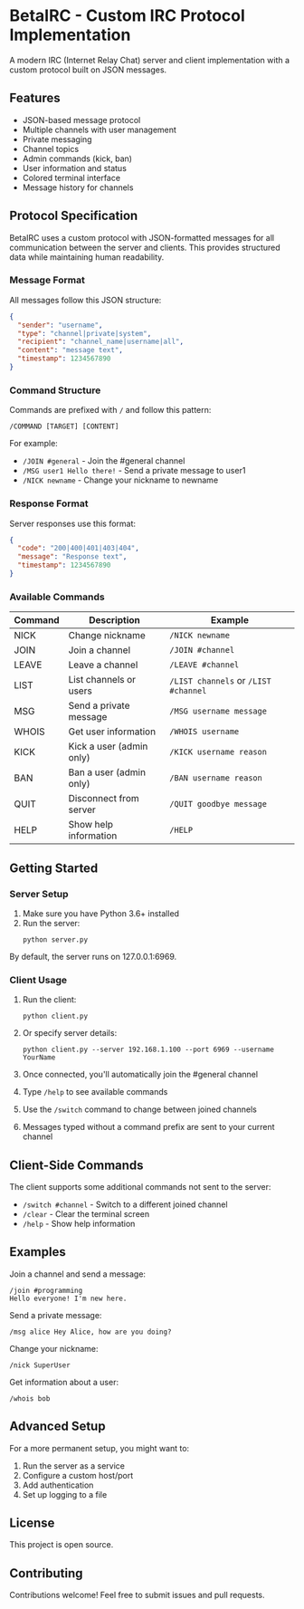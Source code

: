 # BetaIRC - Custom IRC Protocol Implementation

A modern IRC (Internet Relay Chat) server and client implementation with a custom protocol built on JSON messages.

## Features

- JSON-based message protocol
- Multiple channels with user management
- Private messaging
- Channel topics
- Admin commands (kick, ban)
- User information and status
- Colored terminal interface
- Message history for channels

## Protocol Specification

BetaIRC uses a custom protocol with JSON-formatted messages for all communication between the server and clients. This provides structured data while maintaining human readability.

### Message Format

All messages follow this JSON structure:

```json
{
  "sender": "username",
  "type": "channel|private|system",
  "recipient": "channel_name|username|all",
  "content": "message text",
  "timestamp": 1234567890
}
```

### Command Structure

Commands are prefixed with `/` and follow this pattern:
```
/COMMAND [TARGET] [CONTENT]
```

For example:
- `/JOIN #general` - Join the #general channel
- `/MSG user1 Hello there!` - Send a private message to user1
- `/NICK newname` - Change your nickname to newname

### Response Format

Server responses use this format:
```json
{
  "code": "200|400|401|403|404",
  "message": "Response text",
  "timestamp": 1234567890
}
```

### Available Commands

| Command | Description | Example |
|---------|-------------|---------|
| NICK | Change nickname | `/NICK newname` |
| JOIN | Join a channel | `/JOIN #channel` |
| LEAVE | Leave a channel | `/LEAVE #channel` |
| LIST | List channels or users | `/LIST channels` or `/LIST #channel` |
| MSG | Send a private message | `/MSG username message` |
| WHOIS | Get user information | `/WHOIS username` |
| KICK | Kick a user (admin only) | `/KICK username reason` |
| BAN | Ban a user (admin only) | `/BAN username reason` |
| QUIT | Disconnect from server | `/QUIT goodbye message` |
| HELP | Show help information | `/HELP` |

## Getting Started

### Server Setup

1. Make sure you have Python 3.6+ installed
2. Run the server:
   ```
   python server.py
   ```
   
By default, the server runs on 127.0.0.1:6969.

### Client Usage

1. Run the client:
   ```
   python client.py
   ```
   
2. Or specify server details:
   ```
   python client.py --server 192.168.1.100 --port 6969 --username YourName
   ```

3. Once connected, you'll automatically join the #general channel
4. Type `/help` to see available commands
5. Use the `/switch` command to change between joined channels
6. Messages typed without a command prefix are sent to your current channel

## Client-Side Commands

The client supports some additional commands not sent to the server:

- `/switch #channel` - Switch to a different joined channel
- `/clear` - Clear the terminal screen
- `/help` - Show help information

## Examples

Join a channel and send a message:
```
/join #programming
Hello everyone! I'm new here.
```

Send a private message:
```
/msg alice Hey Alice, how are you doing?
```

Change your nickname:
```
/nick SuperUser
```

Get information about a user:
```
/whois bob
```

## Advanced Setup

For a more permanent setup, you might want to:

1. Run the server as a service
2. Configure a custom host/port
3. Add authentication
4. Set up logging to a file

## License

This project is open source.

## Contributing

Contributions welcome! Feel free to submit issues and pull requests. 